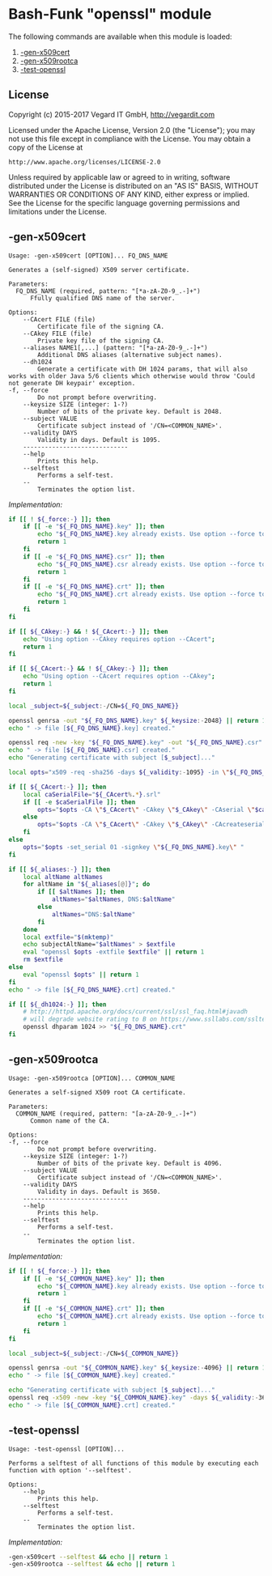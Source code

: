 # Bash-Funk "openssl" module

[//]: # (THIS FILE IS GENERATED BY BASH-FUNK GENERATOR)

The following commands are available when this module is loaded:

1. [-gen-x509cert](#-gen-x509cert)
1. [-gen-x509rootca](#-gen-x509rootca)
1. [-test-openssl](#-test-openssl)


## <a name="license"></a>License

Copyright (c) 2015-2017 Vegard IT GmbH, http://vegardit.com

Licensed under the Apache License, Version 2.0 (the "License");
you may not use this file except in compliance with the License.
You may obtain a copy of the License at

    http://www.apache.org/licenses/LICENSE-2.0

Unless required by applicable law or agreed to in writing, software
distributed under the License is distributed on an "AS IS" BASIS,
WITHOUT WARRANTIES OR CONDITIONS OF ANY KIND, either express or implied.
See the License for the specific language governing permissions and
limitations under the License.


## <a name="-gen-x509cert"></a>-gen-x509cert

```
Usage: -gen-x509cert [OPTION]... FQ_DNS_NAME

Generates a (self-signed) X509 server certificate.

Parameters:
  FQ_DNS_NAME (required, pattern: "[*a-zA-Z0-9_.-]+")
      Ffully qualified DNS name of the server.

Options:
    --CAcert FILE (file)
        Certificate file of the signing CA.
    --CAkey FILE (file)
        Private key file of the signing CA.
    --aliases NAME1[,...] (pattern: "[*a-zA-Z0-9_.-]+")
        Additional DNS aliases (alternative subject names).
    --dh1024 
        Generate a certificate with DH 1024 params, that will also works with older Java 5/6 clients which otherwise would throw 'Could not generate DH keypair' exception.
-f, --force 
        Do not prompt before overwriting.
    --keysize SIZE (integer: 1-?)
        Number of bits of the private key. Default is 2048.
    --subject VALUE 
        Certificate subject instead of '/CN=<COMMON_NAME>'.
    --validity DAYS 
        Validity in days. Default is 1095.
    -----------------------------
    --help 
        Prints this help.
    --selftest 
        Performs a self-test.
    --
        Terminates the option list.
```

*Implementation:*
```bash
if [[ ! ${_force:-} ]]; then
    if [[ -e "${_FQ_DNS_NAME}.key" ]]; then
        echo "${_FQ_DNS_NAME}.key already exists. Use option --force to overwrite."
        return 1
    fi
    if [[ -e "${_FQ_DNS_NAME}.csr" ]]; then
        echo "${_FQ_DNS_NAME}.csr already exists. Use option --force to overwrite."
        return 1
    fi
    if [[ -e "${_FQ_DNS_NAME}.crt" ]]; then
        echo "${_FQ_DNS_NAME}.crt already exists. Use option --force to overwrite."
        return 1
    fi
fi

if [[ ${_CAkey:-} && ! ${_CAcert:-} ]]; then
    echo "Using option --CAkey requires option --CAcert";
    return 1
fi

if [[ ${_CAcert:-} && ! ${_CAkey:-} ]]; then
    echo "Using option --CAcert requires option --CAkey";
    return 1
fi

local _subject=${_subject:-/CN=${_FQ_DNS_NAME}}

openssl genrsa -out "${_FQ_DNS_NAME}.key" ${_keysize:-2048} || return 1
echo " -> file [${_FQ_DNS_NAME}.key] created."

openssl req -new -key "${_FQ_DNS_NAME}.key" -out "${_FQ_DNS_NAME}.csr" -subj "${_subject}" || return 1
echo " -> file [${_FQ_DNS_NAME}.csr] created."
echo "Generating certificate with subject [$_subject]..."

local opts="x509 -req -sha256 -days ${_validity:-1095} -in \"${_FQ_DNS_NAME}.csr\" -out \"${_FQ_DNS_NAME}.crt\""

if [[ ${_CAcert:-} ]]; then
    local caSerialFile="${_CAcert%.*}.srl"
    if [[ -e $caSerialFile ]]; then
        opts="$opts -CA \"$_CAcert\" -CAkey \"$_CAkey\" -CAserial \"$caSerialFile\" "
    else
        opts="$opts -CA \"$_CAcert\" -CAkey \"$_CAkey\" -CAcreateserial "
    fi
else
    opts="$opts -set_serial 01 -signkey \"${_FQ_DNS_NAME}.key\" "
fi

if [[ ${_aliases:-} ]]; then
    local altName altNames
    for altName in "${_aliases[@]}"; do
        if [[ $altNames ]]; then
            altNames="$altNames, DNS:$altName"
        else
            altNames="DNS:$altName"
        fi
    done
    local extfile="$(mktemp)"
    echo subjectAltName="$altNames" > $extfile
    eval "openssl $opts -extfile $extfile" || return 1
    rm $extfile
else
    eval "openssl $opts" || return 1
fi
echo " -> file [${_FQ_DNS_NAME}.crt] created."

if [[ ${_dh1024:-} ]]; then
    # http://httpd.apache.org/docs/current/ssl/ssl_faq.html#javadh
    # will degrade website rating to B on https://www.ssllabs.com/ssltest/
    openssl dhparam 1024 >> "${_FQ_DNS_NAME}.crt"
fi
```


## <a name="-gen-x509rootca"></a>-gen-x509rootca

```
Usage: -gen-x509rootca [OPTION]... COMMON_NAME

Generates a self-signed X509 root CA certificate.

Parameters:
  COMMON_NAME (required, pattern: "[a-zA-Z0-9_.-]+")
      Common name of the CA.

Options:
-f, --force 
        Do not prompt before overwriting.
    --keysize SIZE (integer: 1-?)
        Number of bits of the private key. Default is 4096.
    --subject VALUE 
        Certificate subject instead of '/CN=<COMMON_NAME>'.
    --validity DAYS 
        Validity in days. Default is 3650.
    -----------------------------
    --help 
        Prints this help.
    --selftest 
        Performs a self-test.
    --
        Terminates the option list.
```

*Implementation:*
```bash
if [[ ! ${_force:-} ]]; then
    if [[ -e "${_COMMON_NAME}.key" ]]; then
        echo "${_COMMON_NAME}.key already exists. Use option --force to overwrite."
        return 1
    fi
    if [[ -e "${_COMMON_NAME}.crt" ]]; then
        echo "${_COMMON_NAME}.crt already exists. Use option --force to overwrite."
        return 1
    fi
fi

local _subject=${_subject:-/CN=${_COMMON_NAME}}

openssl genrsa -out "${_COMMON_NAME}.key" ${_keysize:-4096} || return 1
echo " -> file [${_COMMON_NAME}.key] created."

echo "Generating certificate with subject [$_subject]..."
openssl req -x509 -new -key "${_COMMON_NAME}.key" -days ${_validity:-3650} -out "${_COMMON_NAME}.crt" -subj "${_subject}" || return 1
echo " -> file [${_COMMON_NAME}.crt] created."
```


## <a name="-test-openssl"></a>-test-openssl

```
Usage: -test-openssl [OPTION]...

Performs a selftest of all functions of this module by executing each function with option '--selftest'.

Options:
    --help 
        Prints this help.
    --selftest 
        Performs a self-test.
    --
        Terminates the option list.
```

*Implementation:*
```bash
-gen-x509cert --selftest && echo || return 1
-gen-x509rootca --selftest && echo || return 1
```
